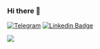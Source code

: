 ### Hi there 👋


[![Telegram](https://img.shields.io/badge/-Telegram-2CA5E0?style=flat-square&logo=telegram&logoColor=white)](https://t.me/mukhammadamin_abdullaev)
[![Linkedin Badge](https://img.shields.io/badge/-LinkedIn-blue?style=flat-square&logo=Linkedin&logoColor=white&link=https://www.linkedin.com/in/yako-ism/)](https://www.linkedin.com/in/mukhammadamin-abdullaev)


<img src="https://github-readme-stats.vercel.app/api?username=Mukhammadamin2002&show_icons=true&count_private=true"/>

<!--
**Mukhammadamin2002/Mukhammadamin2002** is a ✨ _special_ ✨ repository because its `README.md` (this file) appears on your GitHub profile.

Here are some ideas to get you started:

- 🔭 I’m currently working on ...
- 🌱 I’m currently learning ...
- 👯 I’m looking to collaborate on ...
- 🤔 I’m looking for help with ...
- 💬 Ask me about ...
- 📫 How to reach me: ...
- 😄 Pronouns: ...
- ⚡ Fun fact: ...
-->
